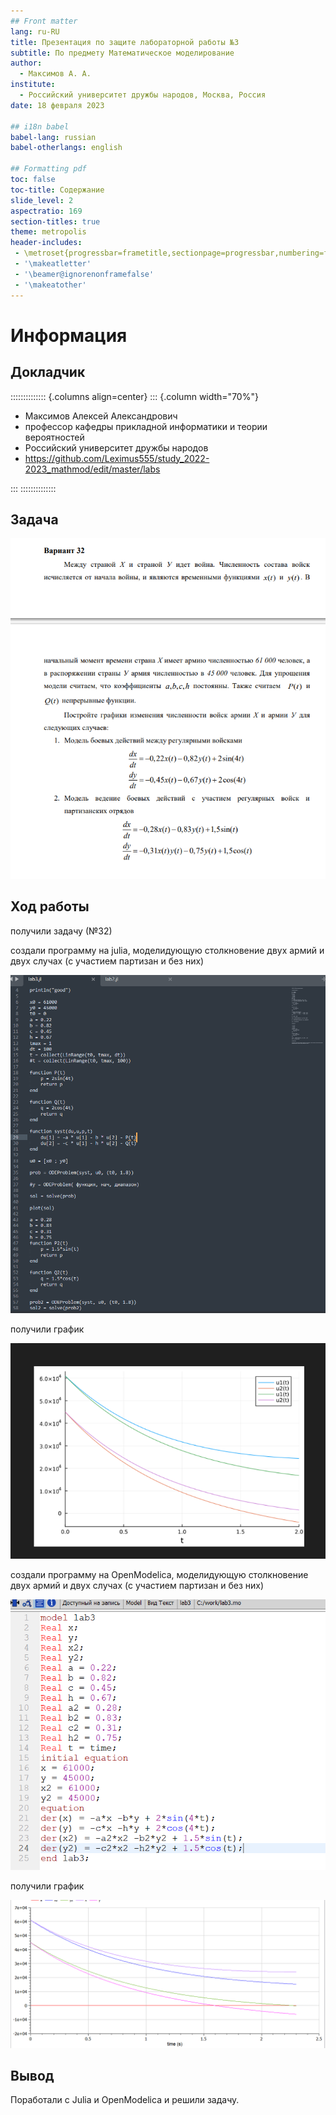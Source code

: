 ```yaml
---
## Front matter
lang: ru-RU
title: Презентация по защите лабораторной работы №3
subtitle: По предмету Математическое моделирование
author:
  - Максимов А. А.
institute:
  - Российский университет дружбы народов, Москва, Россия
date: 18 февраля 2023

## i18n babel
babel-lang: russian
babel-otherlangs: english

## Formatting pdf
toc: false
toc-title: Содержание
slide_level: 2
aspectratio: 169
section-titles: true
theme: metropolis
header-includes:
 - \metroset{progressbar=frametitle,sectionpage=progressbar,numbering=fraction}
 - '\makeatletter'
 - '\beamer@ignorenonframefalse'
 - '\makeatother'
---
```


# Информация

## Докладчик

:::::::::::::: {.columns align=center}
::: {.column width="70%"}

  * Максимов Алексей Александрович
  * профессор кафедры прикладной информатики и теории вероятностей
  * Российский университет дружбы народов
  * <https://github.com/Leximus555/study_2022-2023_mathmod/edit/master/labs>

:::
::::::::::::::

## Задача

![](./image/1.PNG)

## Ход работы

получили задачу (№32)

создали программу на julia, моделидующую столкновение двух армий и двух случах (с участием партизан и без них)

![](./image/2.PNG)

получили график

![](./image/3.PNG)

создали программу на OpenModelica, моделидующую столкновение двух армий и двух случах (с участием партизан и без них)

![](./image/4.PNG)

получили график

![](./image/5.PNG)

## Вывод 

Поработали с Julia и OpenModelica и решили задачу.

